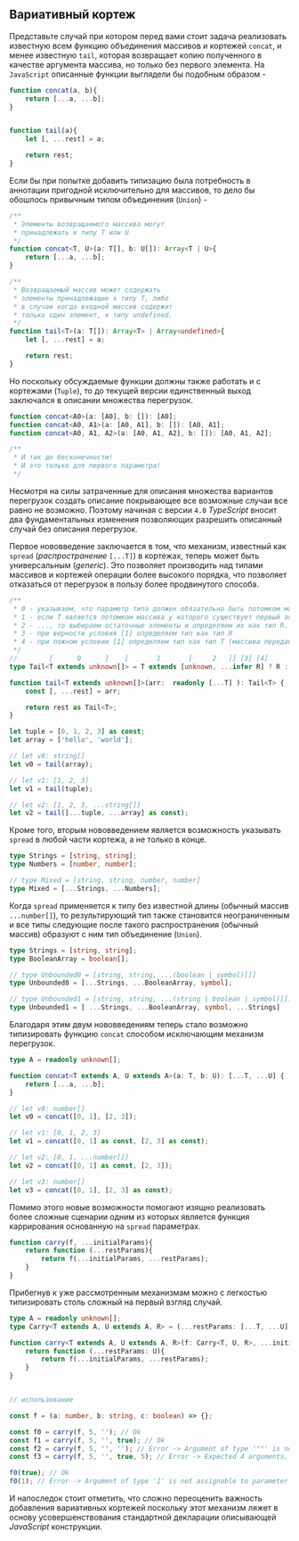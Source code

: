 ## Вариативный кортеж

Представьте случай при котором перед вами стоит задача реализовать известную всем функцию объединения массивов и кортежей `concat`, и менее известную `tail`, которая возвращает копию полученного в качестве аргумента массива, но только без первого элемента. На `JavaScript` описанные функции выглядели бы подобным образом -

`````js
function concat(a, b){
    return [...a, ...b];
}


function tail(a){
    let [, ...rest] = a;

    return rest;
}

`````

Если бы при попытке добавить типизацию была потребность в аннотации пригодной исключительно для массивов, то дело бы обошлось привычным типом объединения (`Union`) -

`````ts
/**
 * Элементы возвращаемого массива могут
 * принадлежать к типу T или U
 */
function concat<T, U>(a: T[], b: U[]): Array<T | U>{
    return [...a, ...b];
}

/**
 * Возвращаемый массив может содержать
 * элементы принадлежащие к типу T, либо
 * в случаи когда входной массив содержит
 * только один элемент, к типу undefined.
 */
function tail<T>(a: T[]): Array<T> | Array<undefined>{
    let [, ...rest] = a;

    return rest;
}
`````

Но поскольку обсуждаемые функции должны также работать и с кортежами (`Tuple`), то до текущей версии единственный выход заключался в описании множества перегрузок.

`````ts
function concat<A0>(a: [A0], b: []): [A0];
function concat<A0, A1>(a: [A0, A1], b: []): [A0, A1];
function concat<A0, A1, A2>(a: [A0, A1, A2], b: []): [A0, A1, A2];

/**
 * И так до бесконечности!
 * И это только для первого параметра!
 */
`````

Несмотря на силы затраченные для описания множества вариантов перегрузок создать описание покрывающее все возможные случаи все равно не возможно. Поэтому начиная с версии `4.0` _TypeScript_ вносит два фундаментальных изменения позволяющих разрешить описанный случай без описания перегрузок.

Первое нововведение заключается в том, что механизм, известный как `spread` (_распространение_ `[...T]`) в кортежах, теперь может быть универсальным (_generic_). Это позволяет производить над типами массивов и кортежей операции более высокого порядка, что позволяет отказаться от перегрузок в пользу более продвинутого способа.

`````ts
/**
 * 0 - указываем, что параметр типа должен обязательно быть потомком массива.
 * 1 - если T является потомком массива у которого существует первый элемент...
 * 2 - ..., то выбираем остаточные элементы и определяем их как тип R.
 * 3 - при верности условия [1] определяем тип как тип R
 * 4 - при ложном условии [1] определяем тип как тип T (массива переданного в качестве аргумента)
 */
//        [      0      ]    [       1       [     2   ]] [3] [4]
type Tail<T extends unknown[]> = T extends [unknown, ...infer R] ? R : T;

function tail<T extends unknown[]>(arr:  readonly [...T] ): Tail<T> {
    const [, ...rest] = arr;

    return rest as Tail<T>;
}

let tuple = [0, 1, 2, 3] as const;
let array = ['hello', 'world'];

// let v0: string[]
let v0 = tail(array);

// let v1: [1, 2, 3]
let v1 = tail(tuple);

// let v2: [1, 2, 3, ...string[]]
let v2 = tail([...tuple, ...array] as const);
`````

Кроме того, вторым нововведением является возможность указывать `spread` в любой части кортежа, а не только в конце.

`````ts
type Strings = [string, string];
type Numbers = [number, number];

// type Mixed = [string, string, number, number]
type Mixed = [...Strings, ...Numbers];
`````

Когда `spread` применяется к типу без известной длины (обычный массив `...number[]`), то результирующий тип также становится неограниченным и все типы следующие после такого распространения (обычный массив) образуют с ним тип объединение (`Union`).

`````ts
type Strings = [string, string];
type BooleanArray = boolean[];

// type Unbounded0 = [string, string, ...(boolean | symbol)[]]
type Unbounded0 = [...Strings, ...BooleanArray, symbol];

// type Unbounded1 = [string, string, ...(string | boolean | symbol)[]]
type Unbounded1 = [ ...Strings, ...BooleanArray, symbol, ...Strings]
`````

Благодаря этим двум нововведениям теперь стало возможно типизировать функцию `concat` способом исключающим механизм перегрузок.

`````ts
type A = readonly unknown[];

function concat<T extends A, U extends A>(a: T, b: U): [...T, ...U] {
    return [...a, ...b];
}

// let v0: number[]
let v0 = concat([0, 1], [2, 3]);

// let v1: [0, 1, 2, 3]
let v1 = concat([0, 1] as const, [2, 3] as const);

// let v2: [0, 1, ...number[]]
let v2 = concat([0, 1] as const, [2, 3]);

// let v3: number[]
let v3 = concat([0, 1], [2, 3] as const);
`````

Помимо этого новые возможности помогают изящно реализовать более сложные сценарии одним из которых является функция каррирования основанную на `spread` параметрах.

`````ts
function carry(f, ...initialParams){
    return function (...restParams){
        return f(...initialParams, ...restParams);
    }
}
`````

Прибегнув к уже рассмотренным механизмам можно с легкостью типизировать столь сложный на первый взгляд случай.

`````ts
type A = readonly unknown[];
type Carry<T extends A, U extends A, R> = (...restParams: [...T, ...U]) => R;

function carry<T extends A, U extends A, R>(f: Carry<T, U, R>, ...initialParams: T){
    return function (...restParams: U){
        return f(...initialParams, ...restParams);
    }
}


// использование

const f = (a: number, b: string, c: boolean) => {};

const f0 = carry(f, 5, ''); // Ok
const f1 = carry(f, 5, '', true); // Ok
const f2 = carry(f, 5, '', ''); // Error -> Argument of type '""' is not assignable to parameter of type 'boolean'.
const f3 = carry(f, 5, '', true, 5); // Error -> Expected 4 arguments, but got 5.

f0(true); // Ok
f0(1); // Error -> Argument of type '1' is not assignable to parameter of type 'boolean'.
`````


И напоследок стоит отметить, что сложно переоценить важность добавления вариативных кортежей поскольку этот механизм ляжет в основу усовершенствования стандартной декларации описывающей _JavaScript_ конструкции.
